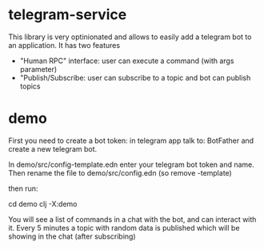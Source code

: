 # telegram-service

This library is very optinionated and allows to easily add a telegram bot to an application.
It has two features
- "Human RPC" interface: user can execute a command (with args parameter)
- "Publish/Subscribe: user can subscribe to a topic and bot can publish topics


# demo

First you need to create a bot token: in telegram app talk to: BotFather and create a new telegram bot.

In demo/src/config-template.edn enter your telegram bot token and name.
Then rename the file to demo/src/config.edn (so remove -template)

then run:

  cd demo
  clj -X:demo

You will see a list of commands in a chat with the bot, and can interact with it. Every 5 minutes a topic with random data is published which will be
showing in the chat (after subscribing)







